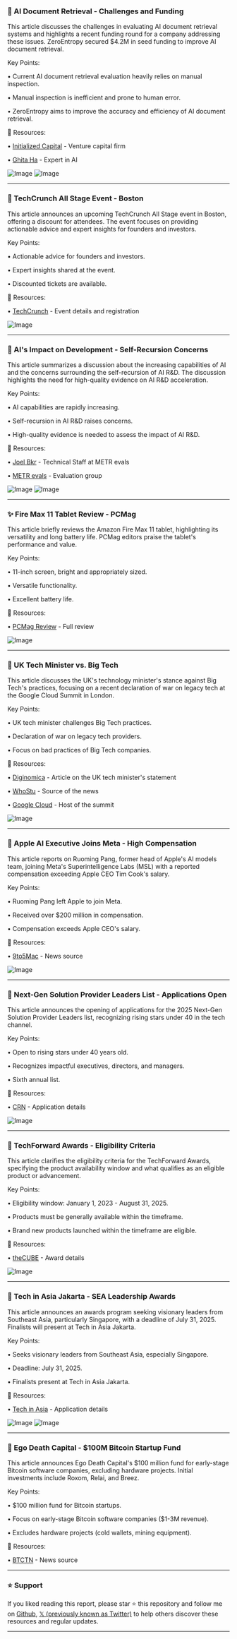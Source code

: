 ### 🤖 AI Document Retrieval - Challenges and Funding

This article discusses the challenges in evaluating AI document retrieval systems and highlights a recent funding round for a company addressing these issues.  ZeroEntropy secured $4.2M in seed funding to improve AI document retrieval.

Key Points:

• Current AI document retrieval evaluation heavily relies on manual inspection.


•  Manual inspection is inefficient and prone to human error.


• ZeroEntropy aims to improve the accuracy and efficiency of AI document retrieval.


🔗 Resources:

• [Initialized Capital](https://x.com/Initialized) - Venture capital firm


• [Ghita Ha](https://x.com/ghita__ha) -  Expert in AI


![Image](https://pbs.twimg.com/amplify_video_thumb/1943444628746960896/img/TNuKmKYkoMfVDrkY.jpg)
![Image](https://pbs.twimg.com/media/GvbF2HGbgAA0raf?format=png&name=240x240)


---

### 🚀 TechCrunch All Stage Event - Boston

This article announces an upcoming TechCrunch All Stage event in Boston, offering a discount for attendees.  The event focuses on providing actionable advice and expert insights for founders and investors.

Key Points:

•  Actionable advice for founders and investors.


• Expert insights shared at the event.


• Discounted tickets are available.


🔗 Resources:

• [TechCrunch](https://tcrn.ch/3Ifz4v9) - Event details and registration


![Image](https://pbs.twimg.com/media/GvhtXUDXsAAZFg1?format=jpg&name=small)


---

### 🤖 AI's Impact on Development - Self-Recursion Concerns

This article summarizes a discussion about the increasing capabilities of AI and the concerns surrounding the self-recursion of AI R&D.  The discussion highlights the need for high-quality evidence on AI R&D acceleration.

Key Points:

• AI capabilities are rapidly increasing.


• Self-recursion in AI R&D raises concerns.


• High-quality evidence is needed to assess the impact of AI R&D.


🔗 Resources:

• [Joel Bkr](https://x.com/joel_bkr) - Technical Staff at METR evals


• [METR evals](https://x.com/METR_Evals) - Evaluation group


![Image](https://pbs.twimg.com/amplify_video_thumb/1943422818882064386/img/DAvr-dkknHj7epIZ.jpg)
![Image](https://pbs.twimg.com/media/GvgxRT4XIAAfUmw?format=jpg&name=240x240)


---

### ✨ Fire Max 11 Tablet Review - PCMag

This article briefly reviews the Amazon Fire Max 11 tablet, highlighting its versatility and long battery life.  PCMag editors praise the tablet's performance and value.

Key Points:

• 11-inch screen, bright and appropriately sized.


• Versatile functionality.


• Excellent battery life.


🔗 Resources:

• [PCMag Review](https://x.com/PCMag/status/1943351295680655641) - Full review


![Image](https://pbs.twimg.com/media/GvgrtE4XoAAROQ1?format=jpg&name=small)


---

### 🤖 UK Tech Minister vs. Big Tech

This article discusses the UK's technology minister's stance against Big Tech's practices, focusing on a recent declaration of war on legacy tech at the Google Cloud Summit in London.


Key Points:

• UK tech minister challenges Big Tech practices.


• Declaration of war on legacy tech providers.


•  Focus on bad practices of Big Tech companies.


🔗 Resources:

• [Diginomica](http://bit.ly/3TxtI0v) - Article on the UK tech minister's statement


• [WhoStu](https://x.com/WhoStu) - Source of the news


• [Google Cloud](https://x.com/googlecloud) - Host of the summit


![Image](https://pbs.twimg.com/media/Gvgis7wXwAE2LNL?format=jpg&name=small)


---

### 🤖 Apple AI Executive Joins Meta - High Compensation

This article reports on Ruoming Pang, former head of Apple's AI models team, joining Meta's Superintelligence Labs (MSL) with a reported compensation exceeding Apple CEO Tim Cook's salary.

Key Points:

•  Ruoming Pang left Apple to join Meta.


•  Received over $200 million in compensation.


•  Compensation exceeds Apple CEO's salary.


🔗 Resources:

• [9to5Mac](https://x.com/9to5mac/status/1943318514753757516) - News source


![Image](https://pbs.twimg.com/media/GvgK7BhXQAE-Nju?format=jpg&name=small)


---

### 🚀 Next-Gen Solution Provider Leaders List - Applications Open

This article announces the opening of applications for the 2025 Next-Gen Solution Provider Leaders list, recognizing rising stars under 40 in the tech channel.

Key Points:

•  Open to rising stars under 40 years old.


• Recognizes impactful executives, directors, and managers.


• Sixth annual list.


🔗 Resources:

• [CRN](https://x.com/CRN/status/1943309299398119427) -  Application details


![Image](https://pbs.twimg.com/media/GvgFgbuXEAAIXKX?format=jpg&name=small)


---

### 🚀 TechForward Awards - Eligibility Criteria

This article clarifies the eligibility criteria for the TechForward Awards, specifying the product availability window and what qualifies as an eligible product or advancement.

Key Points:

• Eligibility window: January 1, 2023 - August 31, 2025.


• Products must be generally available within the timeframe.


• Brand new products launched within the timeframe are eligible.


🔗 Resources:

• [theCUBE](https://x.com/theCUBE/status/1943309238169657724) -  Award details


![Image](https://pbs.twimg.com/media/GvgByN9WEAAxV45?format=jpg&name=small)


---

### 🚀 Tech in Asia Jakarta - SEA Leadership Awards

This article announces an awards program seeking visionary leaders from Southeast Asia, particularly Singapore, with a deadline of July 31, 2025.  Finalists will present at Tech in Asia Jakarta.


Key Points:

• Seeks visionary leaders from Southeast Asia, especially Singapore.


• Deadline: July 31, 2025.


• Finalists present at Tech in Asia Jakarta.


🔗 Resources:

• [Tech in Asia](https://buff.ly/zIUYgkX) - Application details


![Image](https://pbs.twimg.com/media/GvesPp_XgAAYrMe?format=jpg&name=small)
![Image](https://pbs.twimg.com/media/GvesPtOWYAA4OXq?format=jpg&name=small)


---

### 🚀 Ego Death Capital - $100M Bitcoin Startup Fund

This article announces Ego Death Capital's $100 million fund for early-stage Bitcoin software companies, excluding hardware projects.  Initial investments include Roxom, Relai, and Breez.

Key Points:

• $100 million fund for Bitcoin startups.


• Focus on early-stage Bitcoin software companies ($1-3M revenue).


• Excludes hardware projects (cold wallets, mining equipment).


🔗 Resources:

• [BTCTN](https://x.com/BTCTN/status/1943166248889536893) - News source


---

### ⭐️ Support

If you liked reading this report, please star ⭐️ this repository and follow me on [Github](https://github.com/Drix10), [𝕏 (previously known as Twitter)](https://x.com/DRIX_10_) to help others discover these resources and regular updates.

---